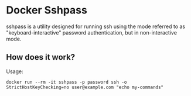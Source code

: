 Docker Sshpass
=============

sshpass is a utility designed for running ssh using the mode referred to as "keyboard-interactive" password authentication, 
but in non-interactive mode.

How does it work?
----------------

Usage:

```
docker run --rm -it sshpass -p password ssh -o StrictHostKeyChecking=no user@example.com "echo my-commands"
```
